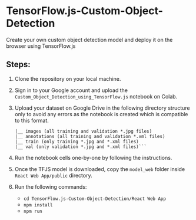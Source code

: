 # TensorFlow.js-Custom-Object-Detection
Create your own custom object detection model and deploy it on the browser using TensorFlow.js

## Steps:

1. Clone the repository on your local machine.
2. Sign in to your Google account and upload the `Custom_Object_Detection_using_TensorFlow.js` notebook on Colab.
3. Upload your dataset on Google Drive in the following directory structure only to avoid any errors as the notebook is created which is compatible to this format.

   ```TFJS-Custom-Detection
   |__ images (all training and validation *.jpg files)
   |__ annotations (all training and validation *.xml files)
   |__ train (only training *.jpg and *.xml files)
   |__ val (only validation *.jpg and *.xml files)```
   
4. Run the notebook cells one-by-one by following the instructions.
5. Once the TFJS model is downloaded, copy the `model_web` folder inside `React Web App/public` directory.
6. Run the following commands:
   - `cd TensorFlow.js-Custom-Object-Detection/React Web App`
   - `npm install`
   - `npm run`


